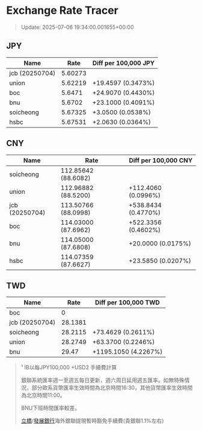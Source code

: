 # Exchange Rate Tracer

> Update: 2025-07-06 19:34:00.001655+00:00

## JPY

| Name           |    Rate | Diff per 100,000 JPY   |
|----------------|---------|------------------------|
| jcb (20250704) | 5.60273 |                        |
| union          | 5.62219 | +19.4597 (0.3473%)     |
| boc            | 5.6471  | +24.9070 (0.4430%)     |
| bnu            | 5.6702  | +23.1000 (0.4091%)     |
| soicheong      | 5.67325 | +3.0500 (0.0538%)      |
| hsbc           | 5.67531 | +2.0630 (0.0364%)      |

## CNY

| Name           | Rate                | Diff per 100,000 CNY   |
|----------------|---------------------|------------------------|
| soicheong      | 112.85642	(88.6082) |                        |
| union          | 112.96882	(88.5200) | +112.4060 (0.0996%)    |
| jcb (20250704) | 113.50766	(88.0998) | +538.8434 (0.4770%)    |
| boc            | 114.03000	(87.6962) | +522.3356 (0.4602%)    |
| bnu            | 114.05000	(87.6808) | +20.0000 (0.0175%)     |
| hsbc           | 114.07359	(87.6627) | +23.5850 (0.0207%)     |

## TWD

| Name           |    Rate | Diff per 100,000 TWD   |
|----------------|---------|------------------------|
| boc            |  0      |                        |
| jcb (20250704) | 28.1381 |                        |
| soicheong      | 28.2115 | +73.4629 (0.2611%)     |
| union          | 28.2749 | +63.3700 (0.2246%)     |
| bnu            | 29.47   | +1195.1050 (4.2267%)   |


> ¹ IB以每JPY100,000 +USD2 手續費計算
>
> 銀聯系統匯率週一至週五每日更新，週六周日延用週五匯率。如無特殊情況，部分歐系貨幣匯率生效時間為北京時間16:30，其他貨幣匯率生效時間為北京時間11:00。
>
> BNU下班時間匯率較差。
>
> [立橋](https://www.wlbank.com.mo/uploads/ueditor/file/20181211/1544536513900230.pdf)/[發展銀行](https://www.mdb.com.mo/Service_Charges_20230728.pdf)海外銀聯提現暫時豁免手續費(貴銀聯1.1%左右)

